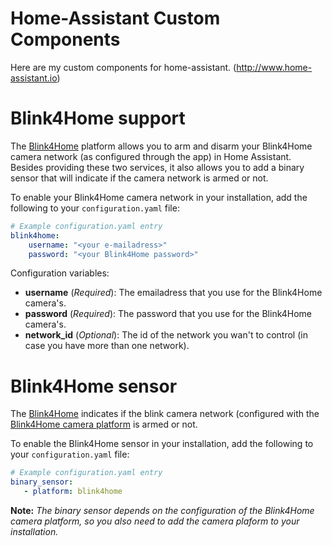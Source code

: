 # Home-Assistant Custom Components

Here are my custom components for home-assistant. (http://www.home-assistant.io)

# Blink4Home support

The [Blink4Home](https://blinkforhome.com/) platform allows you to arm and disarm your Blink4Home camera network (as configured through the app) in  Home Assistant. Besides providing these two services, it also allows you to add a binary sensor that will indicate if the camera network is armed or not.

To enable your Blink4Home camera network in your installation, add the following to your `configuration.yaml` file:

```yaml
# Example configuration.yaml entry
blink4home:
    username: "<your e-mailadress>"
    password: "<your Blink4Home password>"
```

Configuration variables:

- **username** (*Required*): The emailadress that you use for the Blink4Home camera's.
- **password** (*Required*): The password that you use for the Blink4Home camera's.
- **network_id** (*Optional*): The id of the network you wan't to control (in case you have more than one network).

# Blink4Home sensor
The [Blink4Home](https://blinkforhome.com/) indicates if the blink camera network (configured with the [Blink4Home camera platform](/components/camera.blink4home/) is armed or not.

To enable the Blink4Home sensor in your installation, add the following to your `configuration.yaml` file:

```yaml
# Example configuration.yaml entry
binary_sensor:
   - platform: blink4home
```

**Note:** *The binary sensor depends on the configuration of the Blink4Home camera platform, so you also need to add the camera plaform to your installation.*
